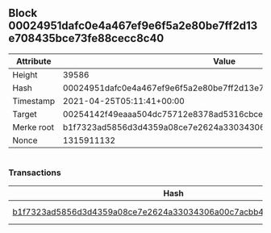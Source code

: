 ## Block 00024951dafc0e4a467ef9e6f5a2e80be7ff2d13e708435bce73fe88cecc8c40

Attribute | Value
--- | ---
Height | 39586
Hash | 00024951dafc0e4a467ef9e6f5a2e80be7ff2d13e708435bce73fe88cecc8c40
Timestamp | 2021-04-25T05:11:41+00:00
Target | 00254142f49eaaa504dc75712e8378ad5316cbcead634704b3734b6271167cc4
Merke root | b1f7323ad5856d3d4359a08ce7e2624a33034306a00c7acbb4a6b8675461c74c
Nonce | 1315911132

```

```

### Transactions

Hash | Amount
--- | ---
[b1f7323ad5856d3d4359a08ce7e2624a33034306a00c7acbb4a6b8675461c74c](b1f7323ad5856d3d4359a08ce7e2624a33034306a00c7acbb4a6b8675461c74c.md) | 10.00000000 SKEPTI 
